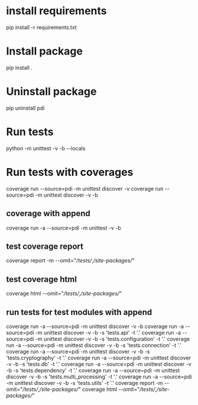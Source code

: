 # install requirements
pip install -r requirements.txt

# Install package
pip install .

# Uninstall package
pip uninstall pdi

# Run tests
python -m unittest -v -b --locals  

# Run tests with coverages

coverage run --source=pdi -m unittest discover -v
coverage run --source=pdi -m unittest discover -v -b 

## coverage with append
coverage run -a --source=pdi -m unittest -v -b 

## test coverage report
coverage report -m --omit="*/tests/*,*/site-packages/*"

## test coverage html
coverage html  --omit="*/tests/*,*/site-packages/*"

## run tests for test modules with append
coverage run -a --source=pdi -m unittest discover -v -b 
coverage run -a --source=pdi -m unittest discover -v -b -s 'tests.api' -t '.'
coverage run -a --source=pdi -m unittest discover -v -b -s 'tests.configuration' -t '.'
coverage run -a --source=pdi -m unittest discover -v -b -s 'tests.connection' -t '.'
coverage run -a --source=pdi -m unittest discover -v -b -s 'tests.cryptography' -t '.'
coverage run -a --source=pdi -m unittest discover -v -b -s 'tests.db' -t '.'
coverage run -a --source=pdi -m unittest discover -v -b -s 'tests.dependency' -t '.'
coverage run -a --source=pdi -m unittest discover -v -b -s 'tests.multi_processing' -t '.'
coverage run -a --source=pdi -m unittest discover -v -b -s 'tests.utils' -t '.'
coverage report -m --omit="*/tests/*,*/site-packages/*"
coverage html  --omit="*/tests/*,*/site-packages/*"
